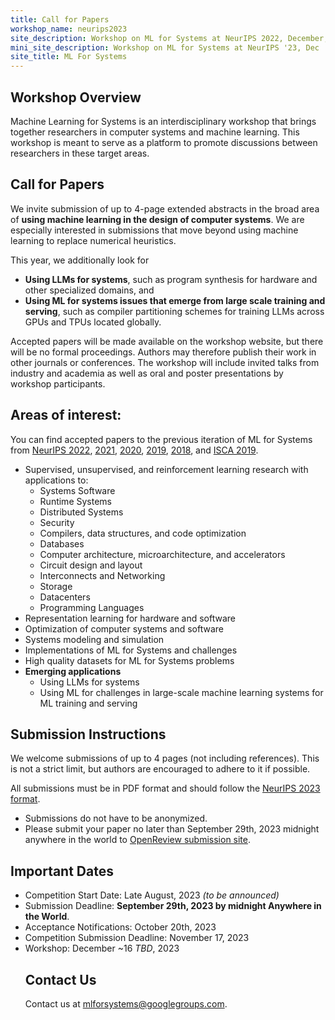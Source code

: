 ```yaml
---
title: Call for Papers
workshop_name: neurips2023
site_description: Workshop on ML for Systems at NeurIPS 2022, December, New Orleans
mini_site_description: Workshop on ML for Systems at NeurIPS '23, Dec
site_title: ML For Systems
---
```

<div class="inner clearfix">
    <section class="main-content call_for_papers_section">
        <h2>Workshop Overview</h2>
        <p>Machine Learning for Systems is an interdisciplinary workshop that brings together researchers in computer systems and machine learning. This workshop is meant to serve as a platform to promote discussions between researchers in these target areas.</p>
        <h2>Call for Papers</h2>
        <p>We invite submission of up to 4-page extended abstracts in the broad area of <b>using machine learning in the design of computer systems</b>. We are especially interested in submissions that move beyond using machine learning to replace numerical heuristics. </p>
        <p>This year, we additionally look for
            <ul>
                <li><b>Using LLMs for systems</b>, such as program synthesis for hardware and other specialized domains, and </li>
                <li><b>Using ML for systems issues that emerge from large scale training and serving</b>, such as compiler partitioning schemes for training LLMs across GPUs and TPUs located globally. </li>
            </ul>
        </p>
        <p>Accepted papers will be made available on the workshop website, but there will be no formal proceedings. Authors may therefore publish their work in other journals or conferences. The workshop will include invited talks from industry and academia as well as oral and poster presentations by workshop participants.</p>
    </section>
</div>
<div class="areas_of_interest_section">
    <div class="inner clearfix">
        <section class="main-content">
            <h2>Areas of interest:</h2>
            <p>
                You can find accepted papers to the previous iteration of ML for Systems from <a href="/neurips2022/accepted_papers.html">NeurIPS 2022</a>, <a href="/neurips2021/accepted_papers.html">2021</a>, <a href="/neurips2020/accepted_papers.html">2020</a>, <a href="/neurips2019/accepted_papers.html">2019</a>, <a href="/neurips2018/accepted_papers.html">2018</a>, and <a href="/isca2019/accepted_papers.html">ISCA 2019</a>.
            </p>
            <p>
            <ul>
                <li>Supervised, unsupervised, and reinforcement learning research with applications to:
                    <ul>
                        <li>Systems Software</li>
                        <li>Runtime Systems</li>
                        <li>Distributed Systems</li>
                        <li>Security</li>
                        <li>Compilers, data structures, and code optimization</li>
                        <li>Databases</li>
                        <li>Computer architecture, microarchitecture, and accelerators</li>
                        <li>Circuit design and layout</li>
                        <li>Interconnects and Networking</li>
                        <li>Storage</li>
                        <li>Datacenters</li>
                        <li>Programming Languages</li>
                    </ul></li>
                <li>Representation learning for hardware and software</li>
                <li>Optimization of computer systems and software</li>
                <li>Systems modeling and simulation</li>
                <li>Implementations of ML for Systems and challenges</li>
                <li>High quality datasets for ML for Systems problems</li>
                <li><b>Emerging applications</b>
                    <ul>
                        <li>Using LLMs for systems </li>
                        <li>Using ML for challenges in large-scale machine learning systems for ML training and serving </li>
                    </ul>
                </li>
            </ul>

<div class="submission_section">
    <div class="inner clearfix">
        <section class="main-content">
            <h2>Submission Instructions</h2>
            <p>
                We welcome submissions of up to 4 pages (not including references). This is not a strict limit, but authors are encouraged to adhere to it if possible.
            </p>
            <p>
                All submissions must be in PDF format and should follow the <a href="https://neurips.cc/Conferences/2023/PaperInformation/StyleFiles">NeurIPS 2023 format</a>.
            </p>
            <ul>
                <li>Submissions do not have to be anonymized.</li>
                <li>Please submit your paper no later than September 29th, 2023 midnight anywhere in the world to <a href="https://openreview.net/group?id=NeurIPS.cc/2023/Workshop/MLSys">OpenReview submission site</a>.</li>
            </ul>
            <h2>Important Dates</h2>
            <ul>
                <li>Competition Start Date: Late August, 2023 <i>(to be announced) </i></li>
                <li>Submission Deadline: <b>September 29th, 2023 by midnight Anywhere in the World</b>.</li>
                <li>Acceptance Notifications: October 20th, 2023</li>
                <li>Competition Submission Deadline: November 17, 2023</li>
                <li>Workshop: December ~16 <i>TBD</i>, 2023</li>

<div class="contact-us-section">
    <div class="inner clearfix">
        <section class="main-content">
            <h2>Contact Us</h2>
            <p>
                Contact us at <a href="mailto:mlforsystems@googlegroups.com">mlforsystems@googlegroups.com</a>.
            </p>
        </section>
    </div>
</div>

